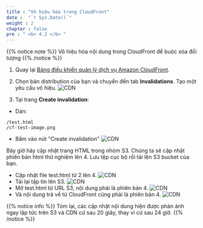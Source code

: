 ```yaml
---
title : "Vô hiệu hóa trong CloudFront"
date :  "`r Sys.Date()`" 
weight : 2 
chapter : false
pre : " <b> 4.2 </b> "
---
```


{{% notice note %}}
Vô hiệu hóa nội dung trong CloudFront để buộc xóa đối tượng
{{% /notice %}}

1. Quay lại [Bảng điều khiển quản lý dịch vụ Amazon CloudFront](https://console.aws.amazon.com/cloudfront/v4/home).

2. Chọn bản distribution của bạn và chuyển đến tab **Invalidations**. Tạo một yêu cầu vô hiệu.
![CDN](/images/4.s3/4.1-invalidation-console.png)

3. Tại trang **Create invalidation**:
- Dán:
``` foo
/test.html
/cf-test-image.png
```
- Bấm vào nút "Create invalidation"
![CDN](/images/4.s3/4.1-create-invalidation.png)

Bây giờ hãy cập nhật trang HTML trong nhóm S3. Chúng ta sẽ cập nhật phiên bản html thử nghiệm lên 4. Lưu tệp cục bộ rồi tải lên S3 bucket của bạn.
- Cập nhật file test.html từ 2 lên 4.
![CDN](/images/4.s3/4.1-update-file-v4.png)
- Tải lại tập tin lên S3.
![CDN](/images/4.s3/4.1-reupload-file-s3.png)
- Mở test.html từ URL S3, nội dung phải là phiên bản 4.
![CDN](/images/4.s3/4.1-invalidation-success-s3.png)
- Và nội dung trả về từ CloudFront cũng phải là phiên bản 4.
![CDN](/images/4.s3/4.1-invalidation-success-cdn.png)

{{% notice info %}}
Tóm lại, các cập nhật nội dung hiện được phản ánh ngay lập tức trên S3 và CDN cứ sau 20 giây, thay vì cứ sau 24 giờ.
{{% /notice %}}

